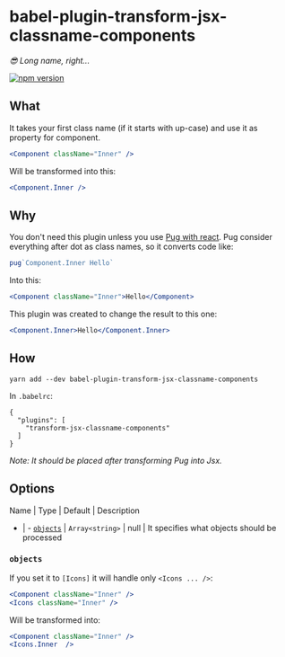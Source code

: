 # babel-plugin-transform-jsx-classname-components

*:sunglasses: Long name, right...*

[![npm version](https://img.shields.io/npm/v/babel-plugin-transform-jsx-classname-components.svg?longCache)](https://www.npmjs.com/package/babel-plugin-transform-jsx-classname-components)

## What

It takes your first class name (if it starts with up-case) and use it as property for component.

```jsx
<Component className="Inner" />
```

Will be transformed into this:

```jsx
<Component.Inner />
```

## Why

You don't need this plugin unless you use [Pug with react](https://github.com/pugjs/babel-plugin-transform-react-pug). Pug consider everything after dot as class names, so it converts code like:

```jsx
pug`Component.Inner Hello`
```

Into this:

```jsx
<Component className="Inner">Hello</Component>
```

This plugin was created to change the result to this one:

```jsx
<Component.Inner>Hello</Component.Inner>
```

## How

```
yarn add --dev babel-plugin-transform-jsx-classname-components
```

In `.babelrc`:

```
{
  "plugins": [
    "transform-jsx-classname-components"
  ]
}
```

*Note: It should be placed after transforming Pug into Jsx.*

## Options

Name | Type | Default | Description
- | -
[`objects`](#objects) | `Array<string>` | null | It specifies what objects should be processed

### `objects`

If you set it to `[Icons]` it will handle only `<Icons ... />`:

```jsx
<Component className="Inner" />
<Icons className="Inner" />
```

Will be transformed into:

```jsx
<Component className="Inner" />
<Icons.Inner  />
```
